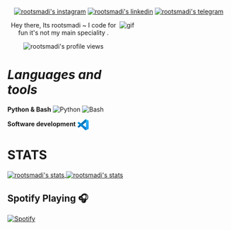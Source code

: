 #                                                                    

<p align="center">
<a href="https://instagram.com/smadixd" target=”_blank”><img align="center" src="https://cdn.jsdelivr.net/npm/simple-icons@3.0.1/icons/instagram.svg" alt="rootsmadi's instagram" height="20" width="20" /></a>
<a href="https://linkedin.com/in/saud-smadi" target=”_blank”><img align="center" src="https://cdn.jsdelivr.net/npm/simple-icons@3.0.1/icons/linkedin.svg" alt="rootsmadi's linkedin" height="20" width="20" /></a>
<a href="https://t.me/rootsmadi" target=”_blank”><img align="center" src="https://cdn.jsdelivr.net/npm/simple-icons@3.0.1/icons/telegram.svg" alt="rootsmadi's telegram" height="20" width="20" /></a>
</p>

<img align="right" alt="gif" height="250" width="250"  src="https://mir-s3-cdn-cf.behance.net/project_modules/disp/754d9b26124845.5634ffb46ed45.gif" />


<p align="center"> Hey there, Its rootsmadi ~ I code </> for fun it's not my main speciality . </p>
<p align="center"> <img src="https://komarev.com/ghpvc/?username=rootsmadi" alt="rootsmadi's profile views" /> </p>


#                                                                    *Languages and tools*

**Python & Bash**
 <img align="" alt="Python" width="25px" src="https://brandslogos.com/wp-content/uploads/images/large/python-logo-black-and-white.png" />
 <img align="" alt="Bash" width="25px" src="https://bashlogo.com/img/symbol/png/full_colored_light.png" />
 
**Software development**
 <img align="center" alt="Visual Studio Code" width="25px" src="https://raw.githubusercontent.com/github/explore/80688e429a7d4ef2fca1e82350fe8e3517d3494d/topics/visual-studio-code/visual-studio-code.png" />


#                                                                    **STATS**

<a href="https://github.com/rootsmadi">
  <img align="center" src="https://github-readme-stats.vercel.app/api?username=rootsmadi&show_icons=true&include_all_commits=true&theme=dark" alt="rootsmadi's stats" />
</a>

<a href="https://github.com/rootsmadi">
  <img align="center" src="https://github-readme-stats.vercel.app/api/top-langs/?username=rootsmadi&layout=compact&theme=dark" alt="rootsmadi's stats" />
</a>

## Spotify Playing 🎧

[![Spotify](https://novatorem.vercel.app/api/spotify)](https://open.spotify.com/user/omnitenebris)
